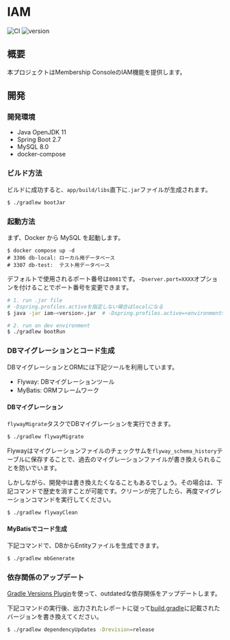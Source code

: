 # IAM

![CI](https://github.com/membership-console/membership-console-iam/workflows/CI/badge.svg)
![version](https://img.shields.io/badge/version-1.0.0__SNAPSHOT-blue.svg)

## 概要

本プロジェクトはMembership ConsoleのIAM機能を提供します。

## 開発

### 開発環境

- Java OpenJDK 11
- Spring Boot 2.7
- MySQL 8.0
- docker-compose

### ビルド方法

ビルドに成功すると、`app/build/libs`直下に`.jar`ファイルが生成されます。

```sh
$ ./gradlew bootJar
```

### 起動方法

まず、Docker から MySQL を起動します。

```
$ docker compose up -d
# 3306 db-local: ローカル用データベース
# 3307 db-test:  テスト用データベース
```

デフォルトで使用されるポート番号は`8081`です。`-Dserver.port=XXXX`オプションを付けることでポート番号を変更できます。

```sh
# 1. run .jar file
# -Dspring.profiles.activeを指定しない場合はlocalになる
$ java -jar iam-<version>.jar  # -Dspring.profiles.active=<environment>

# 2. run on dev environment
$ ./gradlew bootRun
```

### DBマイグレーションとコード生成

DBマイグレーションとORMには下記ツールを利用しています。

* Flyway: DBマイグレーションツール
* MyBatis: ORMフレームワーク

#### DBマイグレーション

`flywayMigrate`タスクでDBマイグレーションを実行できます。

```sh
$ ./gradlew flywayMigrate
```

Flywayはマイグレーションファイルのチェックサムを`flyway_schema_history`テーブルに保存することで、過去のマイグレーションファイルが書き換えられることを防いでいます。

しかしながら、開発中は書き換えたくなることもあるでしょう。その場合は、下記コマンドで歴史を消すことが可能です。クリーンが完了したら、再度マイグレーションコマンドを実行してください。

```sh
$ ./gradlew flywayClean
```

#### MyBatisでコード生成

下記コマンドで、DBからEntityファイルを生成できます。

```sh
$ ./gradlew mbGenerate
```

### 依存関係のアップデート

[Gradle Versions Plugin](https://github.com/ben-manes/gradle-versions-plugin)を使って、outdatedな依存関係をアップデートします。

下記コマンドの実行後、出力されたレポートに従って[build.gradle](./app/build.gradle)に記載されたバージョンを書き換えてください。

```sh
$ ./gradlew dependencyUpdates -Drevision=release
